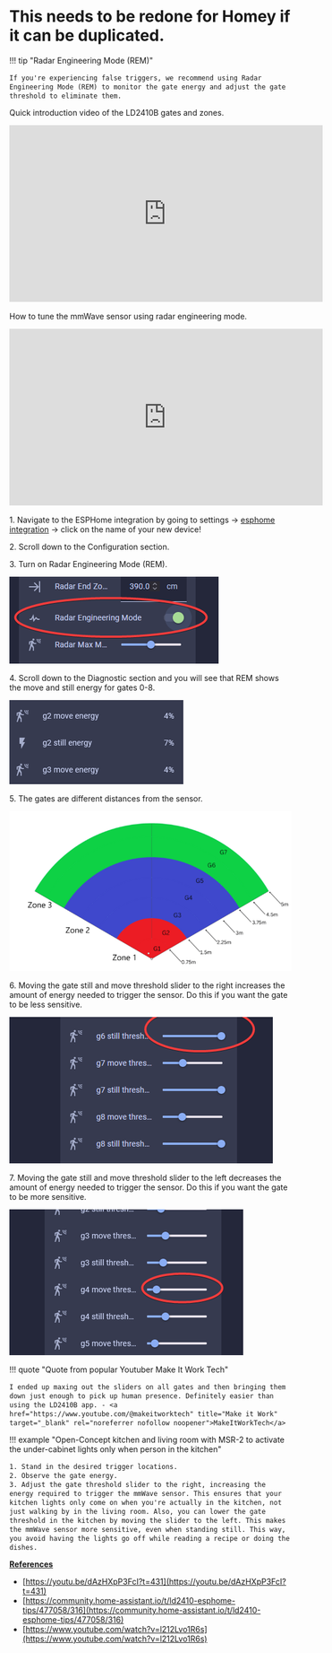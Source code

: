 # This needs to be redone for Homey if it can be duplicated.

!!! tip "Radar Engineering Mode (REM)"

    If you're experiencing false triggers, we recommend using Radar Engineering Mode (REM) to monitor the gate energy and adjust the gate threshold to eliminate them.

Quick introduction video of the LD2410B gates and zones.

<div class="cms-embed">
  <iframe width="560" height="315" src="https://www.youtube.com/embed/w_Gq62Edsnc?si=IxNE-pt-3u2FHMzT" title="YouTube video player" frameborder="0" allow="accelerometer; autoplay; clipboard-write; encrypted-media; gyroscope; picture-in-picture; web-share" referrerpolicy="strict-origin-when-cross-origin" allowfullscreen="">
  </iframe>
</div>

How to tune the mmWave sensor using radar engineering mode.

<div class="cms-embed">
  <iframe width="560" height="315" src="https://www.youtube.com/embed/6VrTfaFyMPk?si=KI9gcbJB0EgAT3uW" title="YouTube video player" frameborder="0" allow="accelerometer; autoplay; clipboard-write; encrypted-media; gyroscope; picture-in-picture; web-share" referrerpolicy="strict-origin-when-cross-origin" allowfullscreen="">
  </iframe>
</div>

1\. Navigate to the ESPHome integration by going to settings -&gt; <a href="http://homeassistant.local:8123/config/integrations/integration/esphome" target="_blank" rel="noopener">esphome integration</a> -&gt; click on the name of your new device!

2\. Scroll down to the Configuration section.

3\. Turn on Radar Engineering Mode (REM).

![](assets/mmwave-tuning-pic-1.png)

4\. Scroll down to the Diagnostic section and you will see that REM shows the move and still energy for gates 0-8.

![](assets/mmwave-tuning-pic-2-1.png)

5\. The gates are different distances from the sensor.

![Radar Gates Colored](assets/radar-gates-colored.png "Radar Gates Colored")

6\. Moving the gate still and move threshold slider to the right increases the amount of energy needed to trigger the sensor. Do this if you want the gate to be less sensitive.

![](assets/mmwave-tuning-pic-3.png)

7\. Moving the gate still and move threshold slider to the left decreases the amount of energy needed to trigger the sensor. Do this if you want the gate to be more sensitive.

![](assets/mmwave-tuning-pic-4.png)

!!! quote "Quote from popular Youtuber Make It Work Tech"

    I ended up maxing out the sliders on all gates and then bringing them down just enough to pick up human presence. Definitely easier than using the LD2410B app. - <a href="https://www.youtube.com/@makeitworktech" title="Make it Work" target="_blank" rel="noreferrer nofollow noopener">MakeItWorkTech</a>

!!! example "Open-Concept kitchen and living room with MSR-2 to activate the under-cabinet lights only when person in the kitchen"

    1. Stand in the desired trigger locations.
    2. Observe the gate energy.
    3. Adjust the gate threshold slider to the right, increasing the energy required to trigger the mmWave sensor. This ensures that your kitchen lights only come on when you're actually in the kitchen, not just walking by in the living room. Also, you can lower the gate threshold in the kitchen by moving the slider to the left. This makes the mmWave sensor more sensitive, even when standing still. This way, you avoid having the lights go off while reading a recipe or doing the dishes.

**<u>References</u>**

* [https://youtu.be/dAzHXpP3FcI?t=431](https://youtu.be/dAzHXpP3FcI?t=431)
* [https://community.home-assistant.io/t/ld2410-esphome-tips/477058/316](https://community.home-assistant.io/t/ld2410-esphome-tips/477058/316)
* [https://www.youtube.com/watch?v=l212Lvo1R6s](https://www.youtube.com/watch?v=l212Lvo1R6s)